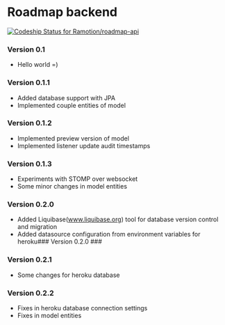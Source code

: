 # Roadmap backend #
[ ![Codeship Status for Ramotion/roadmap-api](https://codeship.com/projects/2ba911f0-4afc-0132-8280-0ac24b6883cd/status?branch=master)](https://codeship.com/projects/46560)

### Version 0.1 ###

* Hello world =)

### Version 0.1.1 ###

* Added database support with JPA
* Implemented couple entities of model

### Version 0.1.2 ###

* Implemented preview version of model
* Implemented listener update audit timestamps

### Version 0.1.3 ###

* Experiments with STOMP over websocket
* Some minor changes in model entities

### Version 0.2.0 ###

* Added Liquibase(www.liquibase.org) tool for database version control and migration
* Added datasource configuration from environment variables for heroku### Version 0.2.0 ###

### Version 0.2.1 ###

* Some changes for heroku database

### Version 0.2.2 ###

* Fixes in heroku database connection settings
* Fixes in model entities
